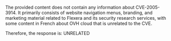 The provided content does not contain any information about CVE-2005-3914. It primarily consists of website navigation menus, branding, and marketing material related to Flexera and its security research services, with some content in French about OVH cloud that is unrelated to the CVE.

Therefore, the response is: UNRELATED